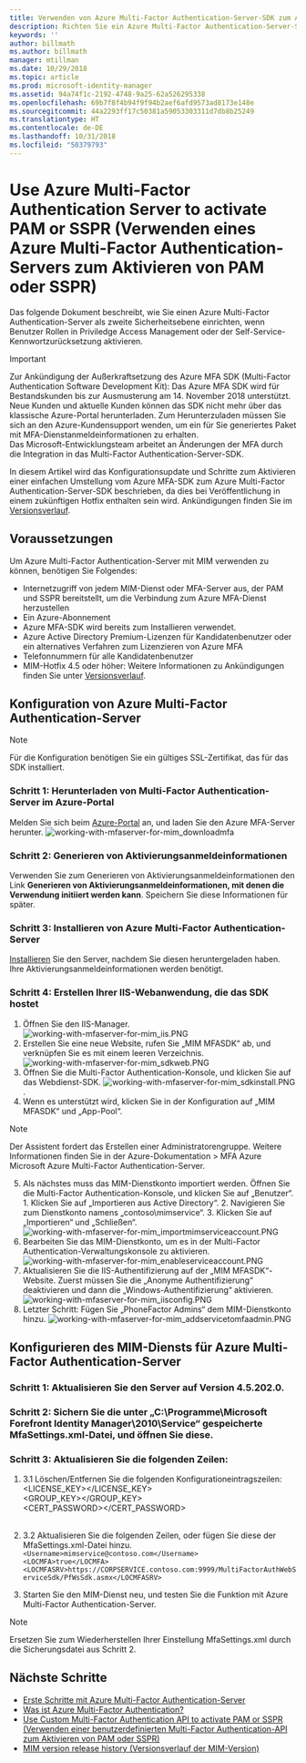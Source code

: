 ```yaml
---
title: Verwenden von Azure Multi-Factor Authentication-Server-SDK zum Aktivieren von PAM oder in SSPR-Szenarios | Microsoft-Dokumentation
description: Richten Sie ein Azure Multi-Factor Authentication-Server-SDK als zweite Sicherheitsebene ein, wenn Benutzer Rollen in Privileged Access Management und der Self-Service-Kennwortzurücksetzung aktivieren.
keywords: ''
author: billmath
ms.author: billmath
manager: mtillman
ms.date: 10/29/2018
ms.topic: article
ms.prod: microsoft-identity-manager
ms.assetid: 94a74f1c-2192-4748-9a25-62a526295338
ms.openlocfilehash: 69b7f8f4b94f9f94b2aef6afd9573ad8173e148e
ms.sourcegitcommit: 44a2293ff17c50381a59053303311d7db8b25249
ms.translationtype: HT
ms.contentlocale: de-DE
ms.lasthandoff: 10/31/2018
ms.locfileid: "50379793"
---
```

# <a name="use-azure-multi-factor-authentication-server-to-activate-pam-or-sspr"></a>Use Azure Multi-Factor Authentication Server to activate PAM or SSPR (Verwenden eines Azure Multi-Factor Authentication-Servers zum Aktivieren von PAM oder SSPR)
Das folgende Dokument beschreibt, wie Sie einen Azure Multi-Factor Authentication-Server als zweite Sicherheitsebene einrichten, wenn Benutzer Rollen in Priviledge Access Management oder der Self-Service-Kennwortzurücksetzung aktivieren.

> [!IMPORTANT]
> Zur Ankündigung der Außerkraftsetzung des Azure MFA SDK (Multi-Factor Authentication Software Development Kit): Das Azure MFA SDK wird für Bestandskunden bis zur Ausmusterung am 14. November 2018 unterstützt. Neue Kunden und aktuelle Kunden können das SDK nicht mehr über das klassische Azure-Portal herunterladen. Zum Herunterzuladen müssen Sie sich an den Azure-Kundensupport wenden, um ein für Sie generiertes Paket mit MFA-Dienstanmeldeinformationen zu erhalten. <br> Das Microsoft-Entwicklungsteam arbeitet an Änderungen der MFA durch die Integration in das Multi-Factor Authentication-Server-SDK.

In diesem Artikel wird das Konfigurationsupdate und Schritte zum Aktivieren einer einfachen Umstellung vom Azure MFA-SDK zum Azure Multi-Factor Authentication-Server-SDK beschrieben, da dies bei Veröffentlichung in einem zukünftigen Hotfix enthalten sein wird. Ankündigungen finden Sie im [Versionsverlauf](./reference/version-history.md). 

## <a name="prerequisites"></a>Voraussetzungen

Um Azure Multi-Factor Authentication-Server mit MIM verwenden zu können, benötigen Sie Folgendes:

- Internetzugriff von jedem MIM-Dienst oder MFA-Server aus, der PAM und SSPR bereitstellt, um die Verbindung zum Azure MFA-Dienst herzustellen
- Ein Azure-Abonnement
- Azure MFA-SDK wird bereits zum Installieren verwendet.
- Azure Active Directory Premium-Lizenzen für Kandidatenbenutzer oder ein alternatives Verfahren zum Lizenzieren von Azure MFA
- Telefonnummern für alle Kandidatenbenutzer
- MIM-Hotfix 4.5 oder höher: Weitere Informationen zu Ankündigungen finden Sie unter [Versionsverlauf](./reference/version-history.md).

## <a name="azure-multi-factor-authentication-server-configuration"></a>Konfiguration von Azure Multi-Factor Authentication-Server 
> [!NOTE] 
> Für die Konfiguration benötigen Sie ein gültiges SSL-Zertifikat, das für das SDK installiert. 

### <a name="step-1-download-azure-multi-factor-authentication-server-from-the-azure-portal"></a>Schritt 1: Herunterladen von Multi-Factor Authentication-Server im Azure-Portal 
Melden Sie sich beim [Azure-Portal](https://portal.azure.com/) an, und laden Sie den Azure MFA-Server herunter.
![working-with-mfaserver-for-mim_downloadmfa](media/working-with-mfaserver-for-mim/working-with-mfaserver-for-mim_downloadmfa.PNG)

### <a name="step-2-generate-activation-credentials"></a>Schritt 2: Generieren von Aktivierungsanmeldeinformationen
Verwenden Sie zum Generieren von Aktivierungsanmeldeinformationen den Link **Generieren von Aktivierungsanmeldeinformationen, mit denen die Verwendung initiiert werden kann**. Speichern Sie diese Informationen für später.

### <a name="step-3-install-the-azure-multi-factor-authentication-server"></a>Schritt 3: Installieren von Azure Multi-Factor Authentication-Server
[Installieren](https://docs.microsoft.com/en-us/azure/active-directory/authentication/howto-mfaserver-deploy#install-and-configure-the-mfa-server) Sie den Server, nachdem Sie diesen heruntergeladen haben.  Ihre Aktivierungsanmeldeinformationen werden benötigt. 

### <a name="step-4-create-your-iis-web-application-that-will-host-the-sdk"></a>Schritt 4: Erstellen Ihrer IIS-Webanwendung, die das SDK hostet
1. Öffnen Sie den IIS-Manager. ![working-with-mfaserver-for-mim_iis.PNG](media/working-with-mfaserver-for-mim/working-with-mfaserver-for-mim_iis.PNG)
2.  Erstellen Sie eine neue Website, rufen Sie „MIM MFASDK“ ab, und verknüpfen Sie es mit einem leeren Verzeichnis. ![working-with-mfaserver-for-mim_sdkweb.PNG](media/working-with-mfaserver-for-mim/working-with-mfaserver-for-mim_sdkweb.PNG)
3. Öffnen Sie die Multi-Factor Authentication-Konsole, und klicken Sie auf das Webdienst-SDK. ![working-with-mfaserver-for-mim_sdkinstall.PNG](media/working-with-mfaserver-for-mim/working-with-mfaserver-for-mim_sdkinstall.PNG).
4. Wenn es unterstützt wird, klicken Sie in der Konfiguration auf „MIM MFASDK“ und „App-Pool“.

> [!NOTE] 
> Der Assistent fordert das Erstellen einer Administratorengruppe. Weitere Informationen finden Sie in der Azure-Dokumentation > MFA Azure Microsoft Azure Multi-Factor Authentication-Server.

5. Als nächstes muss das MIM-Dienstkonto importiert werden. Öffnen Sie die Multi-Factor Authentication-Konsole, und klicken Sie auf „Benutzer“. 1. Klicken Sie auf „Importieren aus Active Directory“. 2. Navigieren Sie zum Dienstkonto namens „contoso\mimservice“. 3. Klicken Sie auf „Importieren“ und „Schließen“. ![working-with-mfaserver-for-mim_importmimserviceaccount.PNG](media/working-with-mfaserver-for-mim/working-with-mfaserver-for-mim_importmimserviceaccount.PNG) 
6. Bearbeiten Sie das MIM-Dienstkonto, um es in der Multi-Factor Authentication-Verwaltungskonsole zu aktivieren. ![working-with-mfaserver-for-mim_enableserviceaccount.PNG](media/working-with-mfaserver-for-mim/working-with-mfaserver-for-mim_enableserviceaccount.PNG)
7. Aktualisieren Sie die IIS-Authentifizierung auf der „MIM MFASDK“-Website. Zuerst müssen Sie die „Anonyme Authentifizierung“ deaktivieren und dann die „Windows-Authentifizierung“ aktivieren. ![working-with-mfaserver-for-mim_iisconfig.PNG](media/working-with-mfaserver-for-mim/working-with-mfaserver-for-mim_iisconfig.PNG)
8. Letzter Schritt: Fügen Sie „PhoneFactor Admins“ dem MIM-Dienstkonto hinzu. ![working-with-mfaserver-for-mim_addservicetomfaadmin.PNG](media/working-with-mfaserver-for-mim/working-with-mfaserver-for-mim_addservicetomfaadmin.PNG)

## <a name="configuring-the-mim-service-for-azure-multi-factor-authentication-server"></a>Konfigurieren des MIM-Diensts für Azure Multi-Factor Authentication-Server 

### <a name="step-1-patch-server-to-452020"></a>Schritt 1: Aktualisieren Sie den Server auf Version 4.5.202.0.
 
### <a name="step-2-backup-and-open-the-mfasettingsxml-located-in-the-cprogram-filesmicrosoft-forefront-identity-manager2010service"></a>Schritt 2: Sichern Sie die unter „C:\Programme\Microsoft Forefront Identity Manager\2010\Service“ gespeicherte MfaSettings.xml-Datei, und öffnen Sie diese.

### <a name="step-3-update-the-following-lines"></a>Schritt 3: Aktualisieren Sie die folgenden Zeilen:
1. 3.1 Löschen/Entfernen Sie die folgenden Konfigurationeintragszeilen: <br>
<LICENSE_KEY></LICENSE_KEY><br>
<GROUP_KEY></GROUP_KEY><br>
<CERT_PASSWORD></CERT_PASSWORD><br>
<CertFilePath></CertFilePath><br>

2. 3.2 Aktualisieren Sie die folgenden Zeilen, oder fügen Sie diese der MfaSettings.xml-Datei hinzu. <br>
`<Username>mimservice@contoso.com</Username>` <br>
`<LOCMFA>true</LOCMFA>`<br>
`<LOCMFASRV>https://CORPSERVICE.contoso.com:9999/MultiFactorAuthWebServiceSdk/PfWsSdk.asmx</LOCMFASRV>`

3. Starten Sie den MIM-Dienst neu, und testen Sie die Funktion mit Azure Multi-Factor Authentication-Server.

> [!NOTE] 
> Ersetzen Sie zum Wiederherstellen Ihrer Einstellung MfaSettings.xml durch die Sicherungsdatei aus Schritt 2.


## <a name="next-steps"></a>Nächste Schritte

-    [Erste Schritte mit Azure Multi-Factor Authentication-Server](https://docs.microsoft.com/en-us/azure/active-directory/authentication/howto-mfaserver-deploy)
- [Was ist Azure Multi-Factor Authentication?](https://docs.microsoft.com/azure/multi-factor-authentication/multi-factor-authentication)
- [Use Custom Multi-Factor Authentication API to activate PAM or SSPR (Verwenden einer benutzerdefinierten Multi-Factor Authentication-API zum Aktivieren von PAM oder SSPR)](Working-with-custommfaserver-for-mim.md)
- [MIM version release history (Versionsverlauf der MIM-Version)](./reference/version-history.md)
